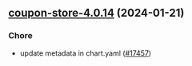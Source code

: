 

## [coupon-store-4.0.14](https://github.com/truecharts/charts/compare/coupon-store-4.0.13...coupon-store-4.0.14) (2024-01-21)

### Chore



- update metadata in chart.yaml ([#17457](https://github.com/truecharts/charts/issues/17457))